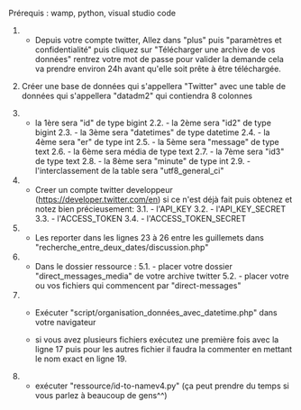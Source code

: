 Prérequis : wamp, python, visual studio code
 
1. - Depuis votre compte twitter, Allez dans "plus" puis "paramètres et confidentialité" puis cliquez sur  "Télécharger une archive de vos données" rentrez 
votre mot de passe pour valider la demande cela va prendre environ 24h avant qu'elle soit prête à être téléchargée.

2. Créer une base de données qui s'appellera "Twitter" avec une table de données qui s'appellera "datadm2" qui contiendra 8 colonnes

  1. - la  1ère   sera  "id" de type   bigint 
  2.2. - la  2ème sera  "id2" de type bigint
  2.3. - la  3ème sera "datetimes" de type datetime
  2.4. - la 4ème sera "er" de type  int
  2.5. - la 5ème sera "message" de type  text
  2.6. - la 6ème sera média de type text
  2.7. - la 7ème sera  "id3" de type text
  2.8. - la 8ème sera "minute" de type  int
  2.9. - l'interclassement de la table  sera  "utf8_general_ci"

3. - Creer un compte twitter developpeur (https://developer.twitter.com/en)  si ce n'est déjà fait puis obtenez et notez bien précieusement: 
  3.1. - l'API_KEY 
  3.2. - l'API_KEY_SECRET
  3.3. - l'ACCESS_TOKEN
  3.4. - l'ACCESS_TOKEN_SECRET
  
4. - Les reporter dans les lignes 23 à 26 entre les guillemets dans  "recherche_entre_deux_dates/discussion.php"

5. - Dans le dossier ressource :
    5.1. - placer votre dossier "direct_messages_media" de votre archive twitter
    5.2. - placer votre ou vos fichiers qui commencent par "direct-messages"
    
6. - Exécuter "script/organisation_données_avec_datetime.php" dans votre navigateur 

	- si vous avez plusieurs fichiers  exécutez une première fois avec la ligne 17  puis pour les autres fichier  il faudra la commenter en mettant le nom exact en 	ligne 19.
	
7. - exécuter "ressource/id-to-namev4.py" (ça peut prendre du temps si vous parlez à beaucoup de gens^^)

